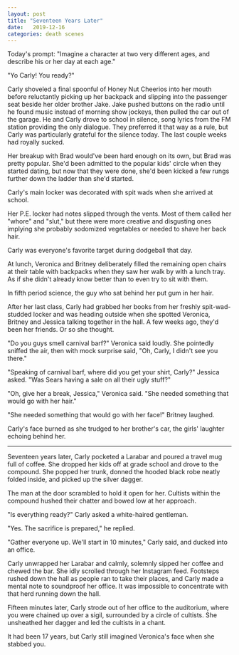 ```yaml
---
layout: post
title: "Seventeen Years Later"
date:   2019-12-16
categories: death scenes
---
```

Today's prompt: "Imagine a character at two very different ages, and describe his or her day at each age."

"Yo Carly! You ready?"

Carly shoveled a final spoonful of Honey Nut Cheerios into her mouth before reluctantly picking up her backpack and slipping into the passenger seat beside her older brother Jake. Jake pushed buttons on the radio until he found music instead of morning show jockeys, then pulled the car out of the garage. He and Carly drove to school in silence, song lyrics from the FM station providing the only dialogue. They preferred it that way as a rule, but Carly was particularly grateful for the silence today. The last couple weeks had royally sucked.

Her breakup with Brad would've been hard enough on its own, but Brad was pretty popular. She'd been admitted to the popular kids' circle when they started dating, but now that they were done, she'd been kicked a few rungs further down the ladder than she'd started.

Carly's main locker was decorated with spit wads when she arrived at school. 

Her P.E. locker had notes slipped through the vents. Most of them called her "whore" and "slut," but there were more creative and disgusting ones implying she probably sodomized vegetables or needed to shave her back hair. 

Carly was everyone's favorite target during dodgeball that day. 

At lunch, Veronica and Britney deliberately filled the remaining open chairs at their table with backpacks when they saw her walk by with a lunch tray. As if she didn't already know better than to even try to sit with them. 

In fifth period science, the guy who sat behind her put gum in her hair.

After her last class, Carly had grabbed her books from her freshly spit-wad-studded locker and was heading outside when she spotted Veronica, Britney and Jessica talking together in the hall. A few weeks ago, they'd been her friends. Or so she thought.

"Do you guys smell carnival barf?" Veronica said loudly. She pointedly sniffed the air, then with mock surprise said, "Oh, Carly, I didn't see you there."

"Speaking of carnival barf, where did you get your shirt, Carly?" Jessica asked. "Was Sears having a sale on all their ugly stuff?"

"Oh, give her a break, Jessica," Veronica said. "She needed something that would go with her hair."

"She needed something that would go with her face!" Britney laughed.

Carly's face burned as she trudged to her brother's car, the girls' laughter echoing behind her.

---

Seventeen years later, Carly pocketed a Larabar and poured a travel mug full of coffee. She dropped her kids off at grade school and drove to the compound. She popped her trunk, donned the hooded black robe neatly folded inside, and picked up the silver dagger.

The man at the door scrambled to hold it open for her. Cultists within the compound hushed their chatter and bowed low at her approach.

"Is everything ready?" Carly asked a white-haired gentleman.

"Yes. The sacrifice is prepared," he replied. 

"Gather everyone up. We'll start in 10 minutes," Carly said, and ducked into an office.

Carly unwrapped her Larabar and calmly, solemnly sipped her coffee and chewed the bar. She idly scrolled through her Instagram feed. Footsteps rushed down the hall as people ran to take their places, and Carly made a mental note to soundproof her office. It was impossible to concentrate with that herd running down the hall.

Fifteen minutes later, Carly strode out of her office to the auditorium, where you were chained up over a sigil, surrounded by a circle of cultists. She unsheathed her dagger and led the cultists in a chant.

It had been 17 years, but Carly still imagined Veronica's face when she stabbed you.
